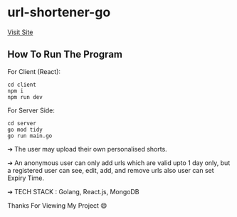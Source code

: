 # url-shortener-go  

[Visit Site](http://52.15.228.249:3001 "52.15.228.249:3001")

## How To Run The Program
    
  For Client (React): 
  
    cd client
    npm i
    npm run dev

  For Server Side:
  
    cd server
    go mod tidy
    go run main.go

➔ The user may upload their own personalised shorts.

➔ An anonymous user can only add urls which are valid upto 1 day only, but a registered user can see, edit, add, and remove urls also user can set Expiry Time.

➔ TECH STACK : Golang, React.js, MongoDB

Thanks For Viewing My Project 😄
